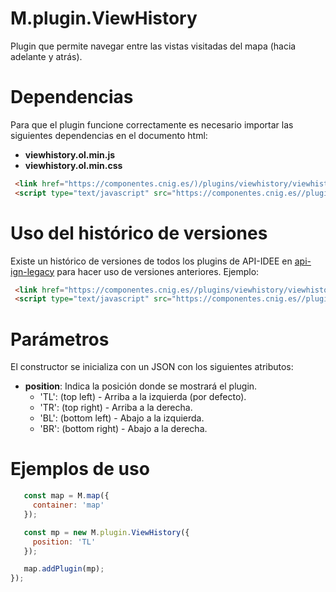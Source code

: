 # M.plugin.ViewHistory

Plugin que permite navegar entre las vistas visitadas del mapa (hacia adelante y atrás).

# Dependencias

Para que el plugin funcione correctamente es necesario importar las siguientes dependencias en el documento html:

- **viewhistory.ol.min.js**
- **viewhistory.ol.min.css**


```html
 <link href="https://componentes.cnig.es/)/plugins/viewhistory/viewhistory.ol.min.css" rel="stylesheet" />
 <script type="text/javascript" src="https://componentes.cnig.es//plugins/viewhistory/viewhistory.ol.min.js"></script>
```

# Uso del histórico de versiones

Existe un histórico de versiones de todos los plugins de API-IDEE en [api-ign-legacy](https://github.com/IGN-CNIG/API-IDEE/tree/master/api-ign-legacy/plugins) para hacer uso de versiones anteriores.
Ejemplo:
```html
 <link href="https://componentes.cnig.es//plugins/viewhistory/viewhistory-1.0.0.ol.min.css" rel="stylesheet" />
 <script type="text/javascript" src="https://componentes.cnig.es//plugins/viewhistory/viewhistory-1.0.0.ol.min.js"></script>
```


# Parámetros

El constructor se inicializa con un JSON con los siguientes atributos:

- **position**: Indica la posición donde se mostrará el plugin.
  - 'TL': (top left) - Arriba a la izquierda (por defecto).
  - 'TR': (top right) - Arriba a la derecha.
  - 'BL': (bottom left) - Abajo a la izquierda.
  - 'BR': (bottom right) - Abajo a la derecha.

# Ejemplos de uso

```javascript
   const map = M.map({
     container: 'map'
   });

   const mp = new M.plugin.ViewHistory({
     position: 'TL'
   });

   map.addPlugin(mp);
});
```
